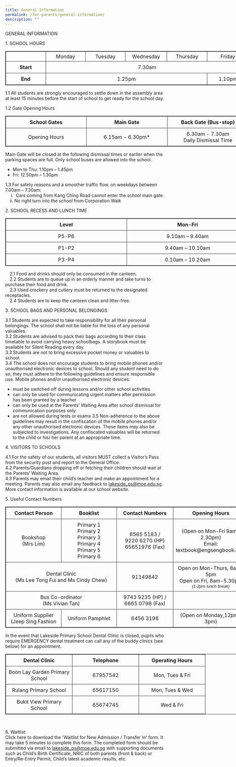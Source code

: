 ```yaml
---
title: General Information
permalink: /for-parents/general-information/
description: ""
---
```

GENERAL INFORMATION

<span>1. SCHOOL HOURS</span>
      
<table style="border: 1px solid rgb(42, 42, 42); width: 773px;">
<tbody class="" style="margin: 0px; outline: 0px; padding: 0px;">
<tr>
<td width="128" style="padding: 5px; text-align: center; border: 1px solid rgb(42, 42, 42);">&nbsp;</td>
<td width="129" style="padding: 5px; text-align: center; border: 1px solid rgb(42, 42, 42);">Monday</td>
<td width="129" style="padding: 5px; text-align: center; border: 1px solid rgb(42, 42, 42);">Tuesday</td>
<td width="129" style="padding: 5px; text-align: center; border: 1px solid rgb(42, 42, 42);">Wednesday</td>
<td width="129" style="padding: 5px; text-align: center; border: 1px solid rgb(42, 42, 42);">Thursday</td>
<td width="129" style="padding: 5px; text-align: center; border: 1px solid rgb(42, 42, 42);">Friday</td>
</tr>
<tr>
<td width="128" style="padding: 8px; text-align: center; vertical-align: middle; border: 1px solid rgb(42, 42, 42);"><b>Start</b></td>
<td width="645" colspan="5" style="padding: 8px; text-align: center; vertical-align: middle; border: 1px solid rgb(42, 42, 42);">7.30am</td>
</tr>
<tr>
<td width="128" style="padding: 8px; text-align: center; vertical-align: middle; border: 1px solid rgb(42, 42, 42);"><b>End</b></td>
<td width="516" colspan="4" style="padding: 8px; text-align: center; vertical-align: middle; border: 1px solid rgb(42, 42, 42);">1.25pm</td>
<td width="128" style="padding: 8px; text-align: center; vertical-align: middle; border: 1px solid rgb(42, 42, 42);">1.10pm</td>
</tr>
</tbody>
</table>
     
	
1.1 All students are strongly encouraged to settle down in the assembly area at least 15 minutes before the start of school to get ready for the school day.


1.2 Gate Opening Hours
<table style="border: 1px solid rgb(42, 42, 42); width: 773px;">
<tbody class="" style="margin: 0px; outline: 0px; padding: 0px;">
<tr>
<td width="257" style="padding: 8px; text-align: center; vertical-align: middle; border: 1px solid rgb(42, 42, 42);"><b>School Gates</b></td>
<td width="258" style="padding: 8px; text-align: center; vertical-align: middle; border: 1px solid rgb(42, 42, 42);"><b>Main Gate</b></td>
<td width="258" style="padding: 8px; text-align: center; vertical-align: middle; border: 1px solid rgb(42, 42, 42);"><b>Back Gate (Bus-stop)</b></td>
</tr>
<tr>
<td width="257" style="padding: 8px; text-align: center; vertical-align: middle; border: 1px solid rgb(42, 42, 42);">Opening Hours</td>
<td width="258" style="padding: 8px; text-align: center; vertical-align: middle; border: 1px solid rgb(42, 42, 42);">6.15am - 6.30pm*</td>
<td width="258" style="padding: 8px; text-align: center; vertical-align: middle; border: 1px solid rgb(42, 42, 42);">6.30am - 7.30am<br>Daily Dismissal Time</td>
</tr>
</tbody>
</table>

 
Main Gate will be closed at the following dismissal times or earlier when the parking spaces are full. Only school buses are allowed into the school.<br>
* Mon to Thu: 1.10pm – 1.45pm&nbsp;<br>
* Fri: 12.50pm – 1.30pm

1.3 For safety reasons and a smoother traffic flow, on weekdays between 7.00am – 7.30am: <br>
  i.&nbsp;&nbsp;Cars coming from Kang Ching Road cannot enter the school main gate. <br>
 ii.&nbsp;No right turn into the school from Corporation Walk


<span>2. SCHOOL RECESS AND LUNCH TIME</span>
         
<table style="border: 1px solid rgb(42, 42, 42); width: 773px;">
<tbody class="" style="margin: 0px; outline: 0px; padding: 0px;">
<tr>
<td width="386" style="padding: 8px; text-align: center; vertical-align: middle; border: 1px solid rgb(42, 42, 42);"><b>Level</b></td>
<td width="387" style="padding: 8px; text-align: center; vertical-align: middle; border: 1px solid rgb(42, 42, 42);"><b>Mon-Fri</b></td>
</tr>
<tr>
<td width="386" style="padding: 8px; text-align: center; vertical-align: middle; border: 1px solid rgb(42, 42, 42);">P5-P6</td>
<td width="387" style="padding: 8px; text-align: center; vertical-align: middle; border: 1px solid rgb(42, 42, 42);">9.10am&nbsp;–&nbsp;9.40am</td>
</tr>
<tr >
<td width="386" style="padding: 8px; text-align: center; vertical-align: middle; border: 1px solid rgb(42, 42, 42);">P1-P2</td>
<td width="387" style="padding: 8px; text-align: center; vertical-align: middle; border: 1px solid rgb(42, 42, 42);">9.40am&nbsp;– 10.10am</td>
</tr>
<tr>
<td width="386" style="padding: 8px; text-align: center; vertical-align: middle; border: 1px solid rgb(42, 42, 42);">P3-P4</td>
<td width="387" style="padding: 8px; text-align: center; vertical-align: middle; border: 1px solid rgb(42, 42, 42);">0.10am&nbsp;–&nbsp;10.20am</td>
</tr>
</tbody>
</table>
	       
 2.1 Food and drinks should only be consumed in the canteen.<br>
 2.2 Students are to queue up in an orderly manner and take turns to purchase their food and drink.<br>
 2.3 Used crockery and cutlery must be returned to the designated receptacles.<br>
 2.4 Students are to keep the canteen clean and litter-free.
 
 <span>3. SCHOOL BAGS AND PERSONAL BELONGINGS</span>

3.1 Students are expected to take responsibility for all their personal belongings. The school shall not be liable for the loss of any personal valuables.<br>
3.2 Students are advised to pack their bags according to their class timetable to avoid carrying heavy schoolbags. A storybook must be available for Silent Reading every day.<br>
3.3 Students are not to bring excessive pocket money or valuables to school.<br>
3.4 The school does not encourage students to bring mobile phones and/or unauthorised electronic devices to school. Should any student need to do so, they must adhere to the following guidelines and ensure responsible use. Mobile phones and/or unauthorised electronic devices:
* must be switched off during lessons and/or other school activities
* can only be used for communicating urgent matters after permission has been granted by a teacher
* can only be used at the Parents’ Waiting Area after school dismissal for communication purposes only
* are not allowed during tests or exams
3.5 Non-adherence to the above guidelines may result in the confiscation of the mobile phones and/or any other unauthorised electronic devices. These items may also be subjected to investigations. Any confiscated valuables will be returned to the child or his/ her parent at an appropriate time.


<span>4. VISITORS TO SCHOOLS</span>

4.1 For the safety of our students, all visitors MUST collect a Visitor’s Pass from the security post and report to the General Office.<br>
4.2 Parents/Guardians dropping off or fetching their children should wait at the Parents’ Waiting Area.<br>
4.3 Parents may email their child’s teacher and make an appointment for a meeting. Parents may also email any feedback to lakeside_ps@moe.edu.sg. More contact information is available at our school website.


<span>5. Useful Contact Numbers<span>
    
<table style="border: 1px solid rgb(42, 42, 42); width: 773px;"><tr>
<td width="193" style="padding: 8px; text-align: center; vertical-align: middle; border: 1px solid rgb(42, 42, 42);"><b>Contact Person</b></td>
<td width="194" style="padding: 8px; text-align: center; vertical-align: middle; border: 1px solid rgb(42, 42, 42);"><b>Booklist</b></td>
<td width="194" style="padding: 8px; text-align: center; vertical-align: middle; border: 1px solid rgb(42, 42, 42);"><b>Contact Numbers</b></td>
<td width="194" style="padding: 8px; text-align: center; vertical-align: middle; border: 1px solid rgb(42, 42, 42);"><b>Opening Hours</b></td></tr>
<tr>
<td width="193" style="padding: 8px; text-align: center; vertical-align: middle; border: 1px solid rgb(42, 42, 42);">Bookshop<br>(Mrs Lim)</td>
<td width="194" style="padding: 8px; text-align: center; vertical-align: middle; border: 1px solid rgb(42, 42, 42);"><a style="text-decoration: none"  href="https://for.edu.sg/erqibw" target="_blank">Primary 1</a><br><a style="text-decoration: none"  href="https://for.edu.sg/w4urnr" target="_blank">Primary 2</a><br><a style="text-decoration: none"  href="https://for.edu.sg/4x8gcg" target="_blank">Primary 3</a><br><a style="text-decoration: none"  href="https://for.edu.sg/qsvmx2" target="_blank">Primary 4</a><br><a style="text-decoration: none"  href="https://for.edu.sg/wqlpt4" target="_blank">Primary 5</a><br><a style="text-decoration: none"  href="https://for.edu.sg/2hxnxu" target="_blank">Primary 6</a></td>
<td width="194" style="padding: 8px; text-align: center; vertical-align: middle; border: 1px solid rgb(42, 42, 42);">6565 5183 /<br>9220 6270 (HP)<br>65651976 (Fax)</td>
<td width="194" style="padding: 8px; text-align: center; vertical-align: middle; border: 1px solid rgb(42, 42, 42);">(Open on Mon-Fri 9am-2.30pm)<br>Email: textbook@engsengbook.com</td></tr>
<tr>
<td width="387" colspan="2" style="padding: 8px; text-align: center; vertical-align: middle; border: 1px solid rgb(42, 42, 42);">Dental Clinic<br>(Ms Lee Tong Fui and Ms Cindy Chew)</td>
<td width="194" style="padding: 8px; text-align: center; vertical-align: middle; border: 1px solid rgb(42, 42, 42);">91149842</td>
<td width="194" style="padding: 8px; text-align: center; vertical-align: middle; border: 1px solid rgb(42, 42, 42);">Open on Mon-Thurs, 8am-5pm<br>Open on Fri, 8am-5.30pm<br><i><span style="font-size:10.0pt;font-family:&quot;Arial&quot;,sans-serif;
  mso-fareast-font-family:&quot;Times New Roman&quot;">(1-2pm lunch break)</span></i></td></tr>
<tr>
<td width="387" colspan="2" style="padding: 8px; text-align: center; vertical-align: middle; border: 1px solid rgb(42, 42, 42);">Bus Co-ordinator<br>(Ms Vivian Tan)</td>
<td width="194" style="padding: 8px; text-align: center; vertical-align: middle; border: 1px solid rgb(42, 42, 42);">9743 9235 (HP) / 6665 0798 (Fax)</td>
<td width="194" style="padding: 8px; text-align: center; vertical-align: middle; border: 1px solid rgb(42, 42, 42);"></td></tr>
<tr>
<td width="193" style="padding: 8px; text-align: center; vertical-align: middle; border: 1px solid rgb(42, 42, 42);">Uniform Supplier<br>(Jeep Sing Fashion</td>
<td width="194" style="padding: 8px; text-align: center; vertical-align: middle; border: 1px solid rgb(42, 42, 42);"><a style="text-decoration: none"  href="https://for.edu.sg/ajn2b4" target="_blank">Uniform Pamphlet</a></td>
<td width="194" style="padding: 8px; text-align: center; vertical-align: middle; border: 1px solid rgb(42, 42, 42);">6456 3198</td>
<td width="194" style="padding: 8px; text-align: center; vertical-align: middle; border: 1px solid rgb(42, 42, 42);">(Open on Monday,12pm-3pm)</td></tr></table>
	
In the event that Lakeside Primary School Dental Clinic is closed, pupils who require EMERGENCY dental treatment can call any of the buddy clinics (see below) for an appointment.

<table style="border: 1px solid rgb(42, 42, 42); width: 773px;"><tr>
<td width="194" style="padding: 8px; text-align: center; vertical-align: middle; border: 1px solid rgb(42, 42, 42);"><b>Dental Clinic</b></td>
<td width="194" style="padding: 8px; text-align: center; vertical-align: middle; border: 1px solid rgb(42, 42, 42);"><b>Telephone</b></td>
<td width="193" style="padding: 8px; text-align: center; vertical-align: middle; border: 1px solid rgb(42, 42, 42);"><b>Operating Hours</b></td></tr>
<tr>
<td width="194" style="padding: 8px; text-align: center; vertical-align: middle; border: 1px solid rgb(42, 42, 42);">Boon Lay Garden Primary School</td>
<td width="194" style="padding: 8px; text-align: center; vertical-align: middle; border: 1px solid rgb(42, 42, 42);">67957542</td>
<td width="194" style="padding: 8px; text-align: center; vertical-align: middle; border: 1px solid rgb(42, 42, 42);">Mon, Tues &amp; Fri</td></tr>
<tr>
<td width="194" style="padding: 8px; text-align: center; vertical-align: middle; border: 1px solid rgb(42, 42, 42);">Rulang Primary School</td>
<td width="194" style="padding: 8px; text-align: center; vertical-align: middle; border: 1px solid rgb(42, 42, 42);">65617150</td>
<td width="194" style="padding: 8px; text-align: center; vertical-align: middle; border: 1px solid rgb(42, 42, 42);">Mon, Tues &amp; Wed</td></tr>
<tr>
<td width="194" style="padding: 8px; text-align: center; vertical-align: middle; border: 1px solid rgb(42, 42, 42);">Bukit View Primary School</td>
<td width="194" style="padding: 8px; text-align: center; vertical-align: middle; border: 1px solid rgb(42, 42, 42);">65674745</td>
<td width="194" style="padding: 8px; text-align: center; vertical-align: middle; border: 1px solid rgb(42, 42, 42);">Wed &amp; Fri</td></tr></table>

<br>

<span>6. Waitlist</span><br>
Click <a style="text-decoration: none" href="https://for.edu.sg/iqum7p" target="_blank">here</a> to download the 'Waitlist for New Admission / Transfer In' form. It may take 5 minutes to complete this form. The completed form should be submitted via email to lakeside_ps@moe.edu.sg with supporting documents such as Child’s Birth Certificate, NRIC of both parents (front &amp; back) or Entry/Re-Entry Permit, Child’s latest academic results, etc.